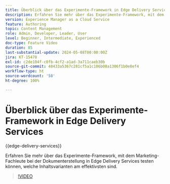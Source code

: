 ```yaml
---
title: Überblick über das Experimente-Framework in Edge Delivery Services
description: Erfahren Sie mehr über das Experimente-Framework, mit dem Marketing-Fachleute bei der Dokumenterstellung in Edge Delivery Services testen können, welche Inhaltsvarianten am effektivsten sind.
version: Experience Manager as a Cloud Service
feature: Authoring
topic: Content Management
role: Admin, Developer, Leader, User
level: Beginner, Intermediate, Experienced
doc-type: Feature Video
duration: 85
last-substantial-update: 2024-05-08T00:00:00Z
jira: KT-15478
exl-id: c2de104f-c0fb-4cf2-a1ad-3a711caeb30b
source-git-commit: 48433a5367c281cf5a1c106b08a1306f1b0e8ef4
workflow-type: ht
source-wordcount: '58'
ht-degree: 100%

---
```


# Überblick über das Experimente-Framework in Edge Delivery Services

{{edge-delivery-services}}

Erfahren Sie mehr über das Experimente-Framework, mit dem Marketing-Fachleute bei der Dokumenterstellung in Edge Delivery Services testen können, welche Inhaltsvarianten am effektivsten sind.

>[!VIDEO](https://video.tv.adobe.com/v/3429061/?learn=on)
